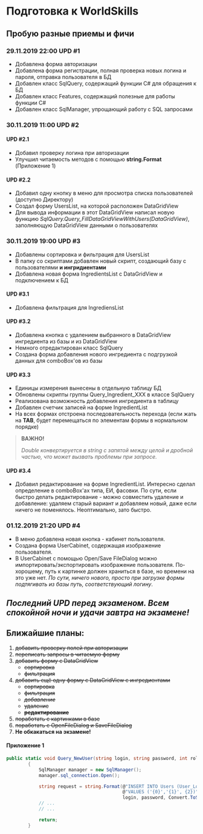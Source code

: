 # Подготовка к WorldSkills
## Пробую разные приемы и фичи
### 29.11.2019 22:00 UPD #1
* Добавлена форма авторизации
* Добавлена форма регистрации, полная проверка новых логина и пароля, отправка пользователя в БД
* Добавлен класс SqlQuery, содержащий функции C# для обращения к БД
* Добавлен класс Features, содержащий полезные для работы функции C#
* Добавлен класс SqlManager, упрощающий работу с SQL запросами
### 30.11.2019 11:00 UPD #2 
#### UPD #2.1 
* Добавил проверку логина при авторизации
* Улучшил читаемость методов с помощью **string.Format** (Приложение 1)
#### UPD #2.2 
* Добавил одну кнопку в меню для просмотра списка пользователей (доступно Директору)
* Создал форму UsersList, на которой расположен DataGridView
* Для вывода информации в этот DataGridView написал новую функцию *SqlQuery.Query_FillDataGridViewWithUsers(DataGridView)*, заполняющую DataGridView данными о пользователях
### 30.11.2019 19:00 UPD #3 
* Добавлены сортировка и фильтрация для UsersList
* В папку со скриптами добавлен новый скрипт, создающий базу с пользователями **и ингридиентами**
* Добавлена новая форма IngredientsList с DataGridView и подключением к БД
#### UPD #3.1 
* Добавлена фильтрация для IngrediensList
#### UPD #3.2
* Добавлена кнопка с удалением выбранного в DataGridView ингредиента из базы и из DataGridView
* Немного отредактирован класс SqlQuery
* Создана форма добавления нового ингредиента с подгрузкой данных для comboBox'ов из базы
#### UPD #3.3
* Единицы измерения вынесены в отдельную таблицу БД
* Обновлены скрипты группы Query_Ingredient_XXX в классе SqlQuery
* Реализована возможность добавления ингредиента в таблицу
* Добавлен счетчик записей на форме IngredientList
* На всех формах отстроена последовательность перехода (если жать на **TAB**, будет перемещаться по элементам формы в нормальном порядке)

> **ВАЖНО!**
>
> *Double конвертируется в string с запятой между целой и дробной частью, что может вызвать проблемы при запросе.*

#### UPD #3.4
* Добавил редактирование на форме IngredientList. Интересно сделал определение в comboBox'ax типа, ЕИ, фасовки. По сути, если быстро делать редактирование - можно совместить удаление и добавление: удаляем старый вариант и добавляем новый, даже если ничего не поменялось. Неоптимально, зато быстро.

### 01.12.2019 21:20 UPD #4
* В меню добавлена новая кнопка - кабинет пользователя.
* Создана форма UserCabinet, содержащая изображение пользователя.
* В UserCabinet с помощью Open/Save FileDialog можно импортировать/экспортировать изображение пользователя. По-хорошему, путь к картинке должен храниться в базе, но времени на это уже нет. *По сути, ничего нового, просто при загрузке формы подтягивать из базы путь, соответствующий логину*.

## *Последний UPD перед экзаменом. Всем спокойной ночи и удачи завтра на экзамене!*

## Ближайшие планы:
1. <del>добавить проверку полей при авторизации</del>
1. <del>переписать запросы в читаемую форму</del>
1. <del>добавить форму с DataGridView</del>
    * <del>сортировка</del>
    * <del>фильтрация</del>
2. <del>добавить ещё одну форму с DataGridView с ингредиентами</del>
    * <del>сортировка</del>
    * <del>фильтрация</del>
    * <del>*добавление*</del>
    * <del>удаление</del>
    * <del>**редактирование**</del>
3. <del>поработать с картинками в базе</del>
4. <del>поработать с OpenFileDialog и SaveFileDialog</del>
5. **Не обкакаться на экзамене!**


#### Приложение 1 ####
```csharp
public static void Query_NewUser(string login, string password, int role)
        {
            SqlManager manager = new SqlManager();
            manager.sql_connection.Open();

            string request = string.Format(@"INSERT INTO Users (User_Login, User_Password, Role_ID) " +
                                           @"VALUES ('{0}','{1}', {2})", 
                                           login, password, Convert.ToString(role));
            // ...
            // ...

            return;
        }
```
